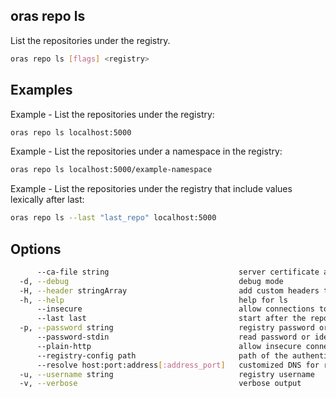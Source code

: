 ## oras repo ls

List the repositories under the registry.

```bash
oras repo ls [flags] <registry>
```

## Examples

Example - List the repositories under the registry:

```bash
oras repo ls localhost:5000
```

Example - List the repositories under a namespace in the registry:

```bash
oras repo ls localhost:5000/example-namespace
```

Example - List the repositories under the registry that include values lexically after last:

```bash
oras repo ls --last "last_repo" localhost:5000
```

## Options

```bash
      --ca-file string                             server certificate authority file for the remote registry
  -d, --debug                                      debug mode
  -H, --header stringArray                         add custom headers to requests
  -h, --help                                       help for ls
      --insecure                                   allow connections to SSL registry without certs
      --last last                                  start after the repository specified by last
  -p, --password string                            registry password or identity token
      --password-stdin                             read password or identity token from stdin
      --plain-http                                 allow insecure connections to registry without SSL check
      --registry-config path                       path of the authentication file for registry
      --resolve host:port:address[:address_port]   customized DNS for registry, formatted in host:port:address[:address_port]
  -u, --username string                            registry username
  -v, --verbose                                    verbose output
```